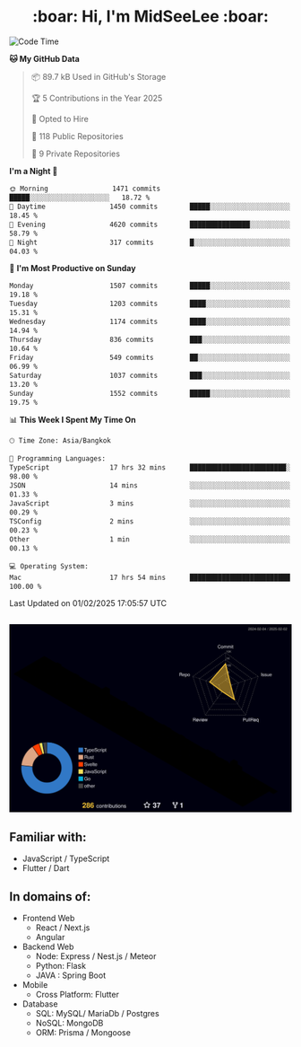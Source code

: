 <h1 align="center"> :boar: Hi, I'm MidSeeLee :boar:</h1>
 
<!--START_SECTION:waka-->
![Code Time](http://img.shields.io/badge/Code%20Time-2%2C442%20hrs%208%20mins-blue)

**🐱 My GitHub Data** 

> 📦 89.7 kB Used in GitHub's Storage 
 > 
> 🏆 5 Contributions in the Year 2025
 > 
> 💼 Opted to Hire
 > 
> 📜 118 Public Repositories 
 > 
> 🔑 9 Private Repositories 
 > 
**I'm a Night 🦉** 

```text
🌞 Morning                1471 commits        █████░░░░░░░░░░░░░░░░░░░░   18.72 % 
🌆 Daytime                1450 commits        █████░░░░░░░░░░░░░░░░░░░░   18.45 % 
🌃 Evening                4620 commits        ███████████████░░░░░░░░░░   58.79 % 
🌙 Night                  317 commits         █░░░░░░░░░░░░░░░░░░░░░░░░   04.03 % 
```
📅 **I'm Most Productive on Sunday** 

```text
Monday                   1507 commits        █████░░░░░░░░░░░░░░░░░░░░   19.18 % 
Tuesday                  1203 commits        ████░░░░░░░░░░░░░░░░░░░░░   15.31 % 
Wednesday                1174 commits        ████░░░░░░░░░░░░░░░░░░░░░   14.94 % 
Thursday                 836 commits         ███░░░░░░░░░░░░░░░░░░░░░░   10.64 % 
Friday                   549 commits         ██░░░░░░░░░░░░░░░░░░░░░░░   06.99 % 
Saturday                 1037 commits        ███░░░░░░░░░░░░░░░░░░░░░░   13.20 % 
Sunday                   1552 commits        █████░░░░░░░░░░░░░░░░░░░░   19.75 % 
```


📊 **This Week I Spent My Time On** 

```text
🕑︎ Time Zone: Asia/Bangkok

💬 Programming Languages: 
TypeScript               17 hrs 32 mins      ████████████████████████░   98.00 % 
JSON                     14 mins             ░░░░░░░░░░░░░░░░░░░░░░░░░   01.33 % 
JavaScript               3 mins              ░░░░░░░░░░░░░░░░░░░░░░░░░   00.29 % 
TSConfig                 2 mins              ░░░░░░░░░░░░░░░░░░░░░░░░░   00.23 % 
Other                    1 min               ░░░░░░░░░░░░░░░░░░░░░░░░░   00.13 % 

💻 Operating System: 
Mac                      17 hrs 54 mins      █████████████████████████   100.00 % 
```


 Last Updated on 01/02/2025 17:05:57 UTC
<!--END_SECTION:waka-->

##

![](./profile-3d-contrib/profile-night-rainbow.svg)

## Familiar with:
- JavaScript / TypeScript
- Flutter / Dart

## In domains of:
- Frontend Web
  - React / Next.js
  - Angular
- Backend Web
  - Node: Express / Nest.js / Meteor
  - Python: Flask
  - JAVA : Spring Boot
- Mobile
  - Cross Platform: Flutter
- Database
  - SQL: MySQL/ MariaDb / Postgres
  - NoSQL: MongoDB
  - ORM: Prisma / Mongoose
